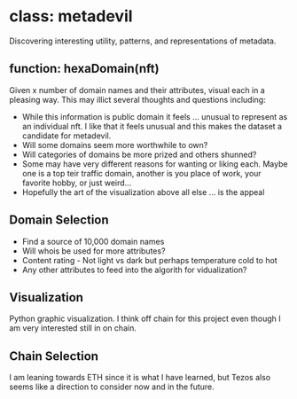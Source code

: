 # class: metadevil
Discovering interesting utility, patterns, and representations of metadata.

## function: hexaDomain(nft)
Given x number of domain names and their attributes, visual each in a pleasing way. This may illict several thoughts and questions including:
- While this information is public domain it feels ... unusual to represent as an individual nft. I like that it feels unusual and this makes the dataset a candidate for metadevil.
- Will some domains seem more worthwhile to own?
- Will categories of domains be more prized and others shunned?
- Some may have very different reasons for wanting or liking each. Maybe one is a top teir traffic domain, another is you place of work, your favorite hobby, or just weird...
- Hopefully the art of the visualization above all else ... is the appeal

## Domain Selection
- Find a source of 10,000 domain names
- Will whois be used for more attributes?
- Content rating - Not light vs dark but perhaps temperature cold to hot
- Any other attributes to feed into the algorith for vidualization?

## Visualization
Python graphic visualization. I think off chain for this project even though I am very interested still in on chain.

## Chain Selection
I am leaning towards ETH since it is what I have learned, but Tezos also seems like a direction to consider now and in the future.

